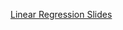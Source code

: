 [Linear Regression Slides](https://docs.google.com/presentation/d/13vbe48oaqQO9oXpjaIvCfcyKWMheJaMwci3RVuDuwAw/)